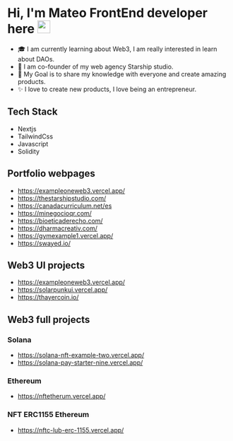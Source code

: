 # Hi, I'm Mateo FrontEnd developer here <img src="https://github.com/TheDudeThatCode/TheDudeThatCode/blob/master/Assets/Hi.gif" width="29px">


   - 🎓 I am currently learning about Web3, I am really interested in learn about DAOs.
   - 🔭 I am co-founder of my web agency Starship studio.
   - 🎯 My Goal is to share my knowledge with everyone and create amazing products.
   - ✨ I love to create new products, I love being an entrepreneur.

## Tech Stack
  - Nextjs
  - TailwindCss
  - Javascript
  - Solidity

## Portfolio webpages
  - https://exampleoneweb3.vercel.app/
  - https://thestarshipstudio.com/
  - https://canadacurriculum.net/es
  - https://minegocioqr.com/
  - https://bioeticaderecho.com/
  - https://dharmacreativ.com/
  - https://gymexample1.vercel.app/
  - https://swayed.io/

## Web3 UI projects
 - https://exampleoneweb3.vercel.app/
 - https://solarpunkui.vercel.app/
 - https://thayercoin.io/

## Web3 full projects
  ### Solana
  - https://solana-nft-example-two.vercel.app/
  - https://solana-pay-starter-nine.vercel.app/
  ### Ethereum
  - https://nftetherum.vercel.app/
  ### NFT ERC1155 Ethereum
  - https://nftc-lub-erc-1155.vercel.app/





<!--
**m121/m121** is a ✨ _special_ ✨ repository because its `README.md` (this file) appears on your GitHub profile.

Here are some ideas to get you started:

- 🔭 I’m currently working on ...
- 🌱 I’m currently learning ...
- 👯 I’m looking to collaborate on ...
- 🤔 I’m looking for help with ...
- 💬 Ask me about ...
- 📫 How to reach me: ...
- 😄 Pronouns: ...
- ⚡ Fun fact: ...
-->
